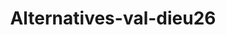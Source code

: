 ---
title: "Alternatives-val-dieu26"
url: /la-begude-de-mazenc/alternatives-val-dieu26/
shop: commodité
---
